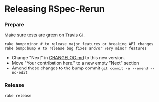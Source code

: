 Releasing RSpec-Rerun
=====================

### Prepare

Make sure tests are green on [Travis CI](https://travis-ci.org/dblock/rspec-rerun).

```
rake bump:minor # to release major features or breaking API changes
rake bump:bump # to release bug fixes and/or very minor features
```

 - Change "Next" in [CHANGELOG.md](CHANGELOG.md) to this new version.
 - Move "Your contribution here." to a new empty "Next" section
 - Amend these changes to the bump commit `git commit -a --amend --no-edit`

### Release

```
rake release
```
